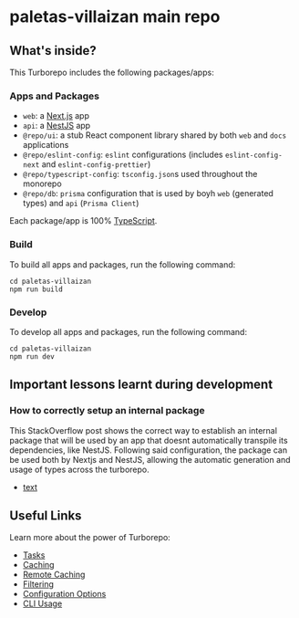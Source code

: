 # paletas-villaizan main repo

## What's inside?

This Turborepo includes the following packages/apps:

### Apps and Packages

- `web`: a [Next.js](https://nextjs.org/) app
- `api`: a [NestJS](https://nestjs.com/) app
- `@repo/ui`: a stub React component library shared by both `web` and `docs` applications
- `@repo/eslint-config`: `eslint` configurations (includes `eslint-config-next` and `eslint-config-prettier`)
- `@repo/typescript-config`: `tsconfig.json`s used throughout the monorepo
- `@repo/db`: `prisma` configuration that is used by boyh `web` (generated types) and `api` (`Prisma Client`)

Each package/app is 100% [TypeScript](https://www.typescriptlang.org/).

### Build

To build all apps and packages, run the following command:

```
cd paletas-villaizan
npm run build
```

### Develop

To develop all apps and packages, run the following command:

```
cd paletas-villaizan
npm run dev
```

## Important lessons learnt during development

### How to correctly setup an internal package

This StackOverflow post shows the correct way to establish an internal package that will be used by an app that doesnt automatically transpile its dependencies, like NestJS. Following said configuration, the package can be used both by Nextjs and NestJS, allowing the automatic generation and usage of types across the turborepo.

- [text](https://stackoverflow.com/a/75356810)

## Useful Links

Learn more about the power of Turborepo:

- [Tasks](https://turborepo.com/docs/crafting-your-repository/running-tasks)
- [Caching](https://turborepo.com/docs/crafting-your-repository/caching)
- [Remote Caching](https://turborepo.com/docs/core-concepts/remote-caching)
- [Filtering](https://turborepo.com/docs/crafting-your-repository/running-tasks#using-filters)
- [Configuration Options](https://turborepo.com/docs/reference/configuration)
- [CLI Usage](https://turborepo.com/docs/reference/command-line-reference)
